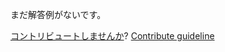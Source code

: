 
まだ解答例がないです。

[コントリビュートしませんか](https://github.com/BFEdev/BFE.dev-solutions/blob/main/problem/create-a-fake-timer_ja.md)?  [Contribute guideline](https://github.com/BFEdev/BFE.dev-solutions#how-to-contribute)
